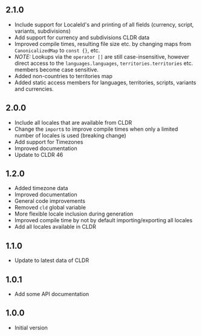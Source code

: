 ## 2.1.0
- Include support for LocaleId's and printing of all fields (currency, script, variants, subdivisions)
- Add support for currency and subdivisions CLDR data
- Improved compile times, resulting file size etc. by changing maps from `CanonicalizedMap` to
  `const {}`, etc. 
- *NOTE:* Lookups via the `operator []` are still case-insensitive, however direct access to 
    the ```languages.languages```, ```territories.territories``` etc. members become case sensitive. 
- Added non-countries to territories map
- Added static access members for languages, territories, scripts, variants and currencies.

## 2.0.0
- Include all locales that are available from CLDR
- Change the `import`s to improve compile times when only a limited number of locales is used (breaking change)
- Add support for Timezones
- Improved documentation
- Update to CLDR 46

## 1.2.0

- Added timezone data
- Improved documentation
- General code improvements
- Removed ```cld``` global variable
- More flexible locale inclusion during generation
- Improved compile time by not by default importing/exporting all locales
- Add all locales available in CLDR

## 1.1.0

- Update to latest data of CLDR

## 1.0.1

- Add some API documentation

## 1.0.0

- Initial version
